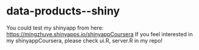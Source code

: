 # data-products--shiny
You could test my shinyapp from here:
https://mingzhuye.shinyapps.io/shinyappCoursera
If you feel interested in my shinyappCoursera, please check ui.R, server.R in my repo!
